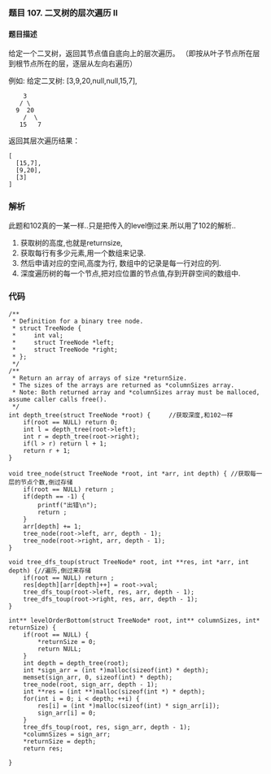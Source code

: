 ### **题目     107. 二叉树的层次遍历 II**

#### 题目描述
给定一个二叉树，返回其节点值自底向上的层次遍历。 （即按从叶子节点所在层到根节点所在的层，逐层从左向右遍历）

例如:
给定二叉树: [3,9,20,null,null,15,7],

```
    3
   / \
  9  20
    /  \
   15   7
```
返回其层次遍历结果：
```
[
  [15,7],
  [9,20],
  [3]
]

```

### 解析
此题和102真的一某一样..只是把传入的level倒过来.所以用了102的解析..
1. 获取树的高度,也就是returnsize,
2. 获取每行有多少元素,用一个数组来记录.
3. 然后申请对应的空间,高度为行, 数组中的记录是每一行对应的列.
4. 深度遍历树的每一个节点,把对应位置的节点值,存到开辟空间的数组中.

### 代码 
```
/**
 * Definition for a binary tree node.
 * struct TreeNode {
 *     int val;
 *     struct TreeNode *left;
 *     struct TreeNode *right;
 * };
 */
/**
 * Return an array of arrays of size *returnSize.
 * The sizes of the arrays are returned as *columnSizes array.
 * Note: Both returned array and *columnSizes array must be malloced, assume caller calls free().
 */
int depth_tree(struct TreeNode *root) {     //获取深度,和102一样
    if(root == NULL) return 0;
    int l = depth_tree(root->left);
    int r = depth_tree(root->right);
    if(l > r) return l + 1;
    return r + 1;
}

void tree_node(struct TreeNode *root, int *arr, int depth) { //获取每一层的节点个数,倒过存储
    if(root == NULL) return ;
    if(depth == -1) {
        printf("出错\n");
        return ;
    }
    arr[depth] += 1;
    tree_node(root->left, arr, depth - 1);
    tree_node(root->right, arr, depth - 1);
}

void tree_dfs_toup(struct TreeNode* root, int **res, int *arr, int depth) {//遍历,倒过来存储
    if(root == NULL) return ;
    res[depth][arr[depth]++] = root->val;
    tree_dfs_toup(root->left, res, arr, depth - 1);
    tree_dfs_toup(root->right, res, arr, depth - 1);
}

int** levelOrderBottom(struct TreeNode* root, int** columnSizes, int* returnSize) {
    if(root == NULL) {
        *returnSize = 0;
        return NULL;
    }
    int depth = depth_tree(root);
    int *sign_arr = (int *)malloc(sizeof(int) * depth);
    memset(sign_arr, 0, sizeof(int) * depth);
    tree_node(root, sign_arr, depth - 1);
    int **res = (int **)malloc(sizeof(int *) * depth);
    for(int i = 0; i < depth; ++i) {
        res[i] = (int *)malloc(sizeof(int) * sign_arr[i]);
        sign_arr[i] = 0;
    }
    tree_dfs_toup(root, res, sign_arr, depth - 1);
    *columnSizes = sign_arr;
    *returnSize = depth;
    return res;
    
}
```






